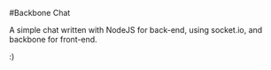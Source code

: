 #Backbone Chat

A simple chat written with NodeJS for back-end, using socket.io, and backbone for front-end.

:)